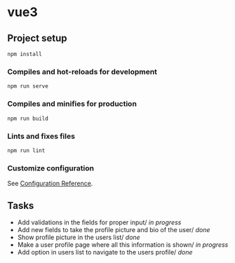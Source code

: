 # vue3

## Project setup
```
npm install
```

### Compiles and hot-reloads for development
```
npm run serve
```

### Compiles and minifies for production
```
npm run build
```

### Lints and fixes files
```
npm run lint
```

### Customize configuration
See [Configuration Reference](https://cli.vuejs.org/config/).

## Tasks

- Add validations in the fields for proper input/ *in progress*
- Add new fields to take the profile picture and bio of the user/ *done*
- Show profile picture in the users list/ *done*
- Make a user profile page where all this information is shown/ *in progress*
- Add option in users list to navigate to the users profile/ *done*
